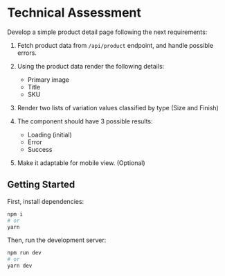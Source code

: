 # Technical Assessment

Develop a simple product detail page following the next requirements:

1. Fetch product data from `/api/product` endpoint, and handle possible errors.

2. Using the product data render the following details:

   - Primary image
   - Title
   - SKU

3. Render two lists of variation values classified by type (Size and Finish)

4. The component should have 3 possible results:

   - Loading (initial)
   - Error
   - Success

5. Make it adaptable for mobile view. (Optional)

## Getting Started

First, install dependencies:

```bash
npm i
# or
yarn
```

Then, run the development server:

```bash
npm run dev
# or
yarn dev
```
